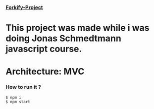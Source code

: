 ### <a href="https://forkifyjhonsmith.netlify.app/">Forkify-Project</a>

# This project was made while i was doing Jonas Schmedtmann javascript course.

# Architecture: MVC

### How to run it ?

```sh
$ npm i
$ npm start
```
